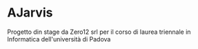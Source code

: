 # AJarvis

Progetto din stage da Zero12 srl per il corso di laurea triennale in Informatica dell'università di Padova